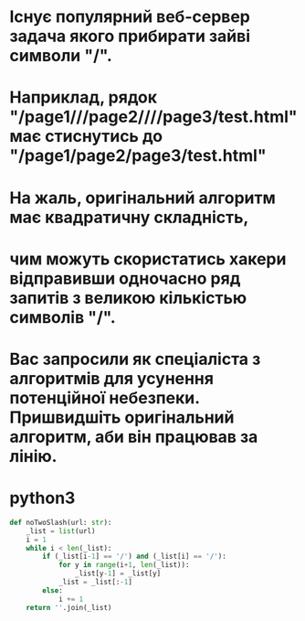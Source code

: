 # Існує популярний веб-сервер задача якого прибирати зайві символи "/".
# Наприклад, рядок "/page1///page2////page3/test.html" має стиснутись до "/page1/page2/page3/test.html"
# На жаль, оригінальний алгоритм має квадратичну складність, 
# чим можуть скористатись хакери відправивши одночасно ряд запитів з великою кількістью символів "/".
# Вас запросили як спеціаліста з алгоритмів для усунення потенційної небезпеки. Пришвидшіть оригінальний алгоритм, аби він працював за лінію.
# python3
```python
def noTwoSlash(url: str):
    _list = list(url)
    i = 1
    while i < len(_list):
        if (_list[i-1] == '/') and (_list[i] == '/'):
            for y in range(i+1, len(_list)):
                _list[y-1] = _list[y]
            _list = _list[:-1]
        else:
            i += 1
    return ''.join(_list)
```